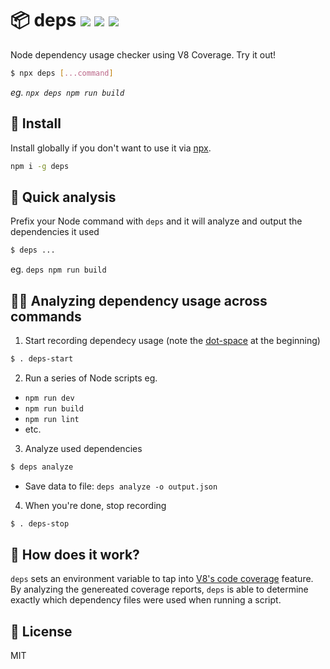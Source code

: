# 📦 deps <a href="https://npm.im/deps"><img src="https://badgen.net/npm/v/deps"></a> <a href="https://npm.im/deps"><img src="https://badgen.net/npm/dm/deps"></a> <a href="https://packagephobia.now.sh/result?p=deps"><img src="https://packagephobia.now.sh/badge?p=deps"></a>

Node dependency usage checker using V8 Coverage. Try it out!

```sh
$ npx deps [...command]
```
_eg. `npx deps npm run build`_

## :rocket: Install
Install globally if you don't want to use it via [npx](https://blog.npmjs.org/post/162869356040/introducing-npx-an-npm-package-runner).
```sh
npm i -g deps
```

## 🔬 Quick analysis
Prefix your Node command with `deps` and it will analyze and output the dependencies it used
```sh
$ deps ...
```
eg. `deps npm run build`

## 👩‍🔬 Analyzing dependency usage across commands
1. Start recording dependecy usage (note the [dot-space](https://superuser.com/questions/1136409/what-is-the-dot-space-filename-command-doing-in-bash) at the beginning)
  ```sh
  $ . deps-start
  ```

2. Run a series of Node scripts eg.
  - `npm run dev`
  - `npm run build`
  - `npm run lint`
  - etc.

3. Analyze used dependencies
  ```sh
  $ deps analyze
  ```
  -  Save data to file: `deps analyze -o output.json`

4. When you're done, stop recording
  ```sh
  $ . deps-stop
  ```

## 🤔 How does it work?
`deps` sets an environment variable to tap into [V8's code coverage](https://nodejs.org/api/cli.html#cli_node_v8_coverage_dir) feature. By analyzing the genereated coverage reports, `deps` is able to determine exactly which dependency files were used when running a script.

## 💼 License
MIT
